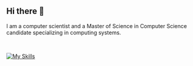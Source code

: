 ## Hi there 👋

I am a computer scientist and a Master of Science in Computer Science candidate specializing in computing systems.

<br />

[![My Skills](https://skillicons.dev/icons?i=c,cpp,cs,html,css)](https://github.com/thomasdiggs)
